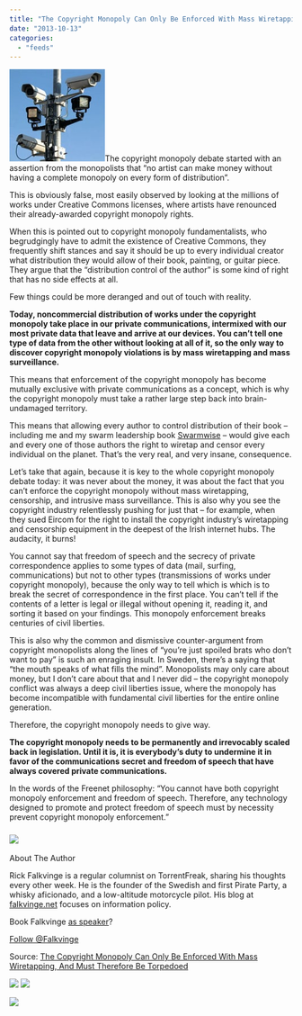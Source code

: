 ```yaml
---
title: "The Copyright Monopoly Can Only Be Enforced With Mass Wiretapping, And Must Therefore Be Torpedoed"
date: "2013-10-13"
categories: 
  - "feeds"
---
```


[![cameraspy](images/cameraspy.jpg)](http://torrentfreak.com/images/cameraspy.jpg)The copyright monopoly debate started with an assertion from the monopolists that “no artist can make money without having a complete monopoly on every form of distribution”.

This is obviously false, most easily observed by looking at the millions of works under Creative Commons licenses, where artists have renounced their already-awarded copyright monopoly rights.

When this is pointed out to copyright monopoly fundamentalists, who begrudgingly have to admit the existence of Creative Commons, they frequently shift stances and say it should be up to every individual creator what distribution they would allow of their book, painting, or guitar piece. They argue that the “distribution control of the author” is some kind of right that has no side effects at all.

Few things could be more deranged and out of touch with reality.

**Today, noncommercial distribution of works under the copyright monopoly take place in our private communications, intermixed with our most private data that leave and arrive at our devices. You can’t tell one type of data from the other without looking at all of it, so the only way to discover copyright monopoly violations is by mass wiretapping and mass surveillance.**

This means that enforcement of the copyright monopoly has become mutually exclusive with private communications as a concept, which is why the copyright monopoly must take a rather large step back into brain-undamaged territory.

This means that allowing every author to control distribution of their book – including me and my swarm leadership book [Swarmwise](http://falkvinge.net/books/) – would give each and every one of those authors the right to wiretap and censor every individual on the planet. That’s the very real, and very insane, consequence.

Let’s take that again, because it is key to the whole copyright monopoly debate today: it was never about the money, it was about the fact that you can’t enforce the copyright monopoly without mass wiretapping, censorship, and intrusive mass surveillance. This is also why you see the copyright industry relentlessly pushing for just that – for example, when they sued Eircom for the right to install the copyright industry’s wiretapping and censorship equipment in the deepest of the Irish internet hubs. The audacity, it burns!

You cannot say that freedom of speech and the secrecy of private correspondence applies to some types of data (mail, surfing, communications) but not to other types (transmissions of works under copyright monopoly), because the only way to tell which is which is to break the secret of correspondence in the first place. You can’t tell if the contents of a letter is legal or illegal without opening it, reading it, and sorting it based on your findings. This monopoly enforcement breaks centuries of civil liberties.

This is also why the common and dismissive counter-argument from copyright monopolists along the lines of “you’re just spoiled brats who don’t want to pay” is such an enraging insult. In Sweden, there’s a saying that “the mouth speaks of what fills the mind”. Monopolists may only care about money, but I don’t care about that and I never did – the copyright monopoly conflict was always a deep civil liberties issue, where the monopoly has become incompatible with fundamental civil liberties for the entire online generation.

Therefore, the copyright monopoly needs to give way.

**The copyright monopoly needs to be permanently and irrevocably scaled back in legislation. Until it is, it is everybody’s duty to undermine it in favor of the communications secret and freedom of speech that have always covered private communications.**

In the words of the Freenet philosophy: “You cannot have both copyright monopoly enforcement and freedom of speech. Therefore, any technology designed to promote and protect freedom of speech must by necessity prevent copyright monopoly enforcement.”

### 

![](images/Rick_Falkvinge_39x130.jpg)

About The Author

Rick Falkvinge is a regular columnist on TorrentFreak, sharing his thoughts every other week. He is the founder of the Swedish and first Pirate Party, a whisky aficionado, and a low-altitude motorcycle pilot. His blog at [falkvinge.net](http://falkvinge.net/) focuses on information policy.

Book Falkvinge [as speaker](http://falkvinge.net/keynotes/)?

[Follow @Falkvinge](http://twitter.com/Falkvinge)

Source: [The Copyright Monopoly Can Only Be Enforced With Mass Wiretapping, And Must Therefore Be Torpedoed](http://torrentfreak.com/copyright-monopoly-must-be-torpedoed-131013/)

[![](http://feeds.feedburner.com/~ff/Torrentfreak?d=yIl2AUoC8zA)](http://feed.torrentfreak.com/~ff/Torrentfreak?a=iGhXDkTkL8g:H5YQZMOaHS4:yIl2AUoC8zA) [![](http://feeds.feedburner.com/~ff/Torrentfreak?i=iGhXDkTkL8g:H5YQZMOaHS4:D7DqB2pKExk)](http://feed.torrentfreak.com/~ff/Torrentfreak?a=iGhXDkTkL8g:H5YQZMOaHS4:D7DqB2pKExk)

![](http://feeds.feedburner.com/~r/Torrentfreak/~4/iGhXDkTkL8g)
